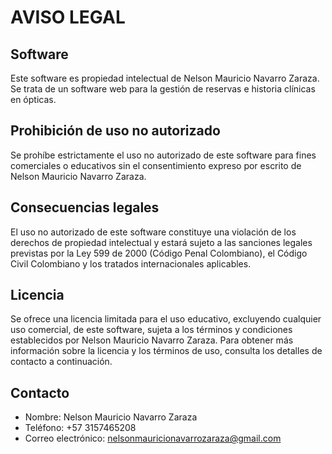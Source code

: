 # AVISO LEGAL

## Software

Este software es propiedad intelectual de Nelson Mauricio Navarro Zaraza. Se trata de un software web para la gestión de reservas e historia clínicas en ópticas.

## Prohibición de uso no autorizado

Se prohíbe estrictamente el uso no autorizado de este software para fines comerciales o educativos sin el consentimiento expreso por escrito de Nelson Mauricio Navarro Zaraza.

## Consecuencias legales

El uso no autorizado de este software constituye una violación de los derechos de propiedad intelectual y estará sujeto a las sanciones legales previstas por la Ley 599 de 2000 (Código Penal Colombiano), el Código Civil Colombiano y los tratados internacionales aplicables.

## Licencia

Se ofrece una licencia limitada para el uso educativo, excluyendo cualquier uso comercial, de este software, sujeta a los términos y condiciones establecidos por Nelson Mauricio Navarro Zaraza. Para obtener más información sobre la licencia y los términos de uso, consulta los detalles de contacto a continuación.

## Contacto

- Nombre: Nelson Mauricio Navarro Zaraza
- Teléfono: +57 3157465208
- Correo electrónico: nelsonmauricionavarrozaraza@gmail.com
